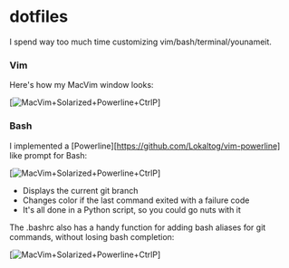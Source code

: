 dotfiles
========

I spend way too much time customizing vim/bash/terminal/younameit.

### Vim

Here's how my MacVim window looks:

[![MacVim+Solarized+Powerline+CtrlP](https://github.com/milkbikis/dotfiles-mac/master/vim-screenshot.png)]

### Bash

I implemented a [Powerline][https://github.com/Lokaltog/vim-powerline] like prompt for Bash:

[![MacVim+Solarized+Powerline+CtrlP](https://github.com/milkbikis/dotfiles-mac/master/bash-powerline-screenshot.png)]

*  Displays the current git branch
*  Changes color if the last command exited with a failure code
*  It's all done in a Python script, so you could go nuts with it

The .bashrc also has a handy function for adding bash aliases for git commands, without losing bash completion:

[![MacVim+Solarized+Powerline+CtrlP](https://github.com/milkbikis/dotfiles-mac/master/git-aliases-screenshot.png)]

